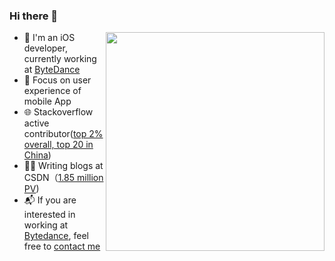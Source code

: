
### Hi there 👋

<img align="right" src="https://github-readme-stats.vercel.app/api?username=leomobiledeveloper&show_icons=true&icon_color=CE1D2D&text_color=718096&bg_color=ffffff&hide_title=true" width="350"/>

- 💼 I'm an iOS developer, currently working at [ByteDance](https://www.bytedance.com/)
- 🌱 Focus on user experience of mobile App
- 🌐 Stackoverflow active contributor([top 2% overall, top 20 in China](https://stackoverflow.com/users/3940672/leo))
- ✍🏻 Writing blogs at CSDN（[1.85 million PV](https://blog.csdn.net/hello_hwc))
- 📬 If you are interested in working at [Bytedance](https://job.bytedance.com/society/), feel free to [contact me](https://github.com/LeoMobileDeveloper/Blogs/issues/5)
